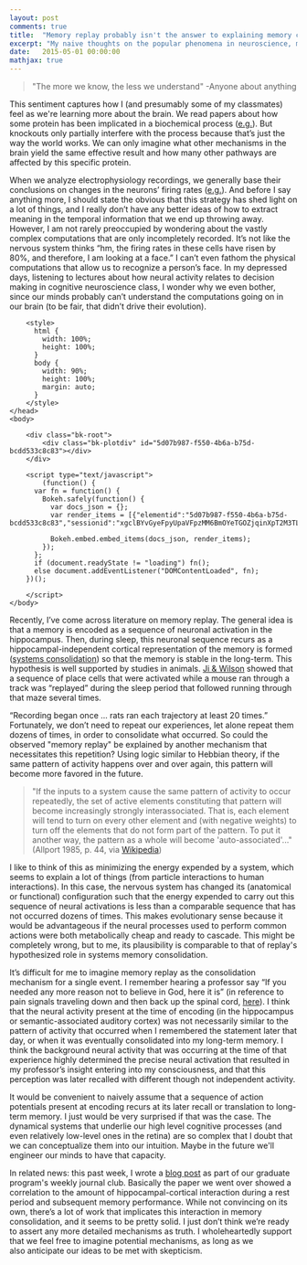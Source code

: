 ```yaml
---
layout: post
comments: true
title:  "Memory replay probably isn't the answer to explaining memory consolidation"
excerpt: "My naive thoughts on the popular phenomena in neuroscience, memory replay"
date:   2015-05-01 00:00:00
mathjax: true
---
```


<blockquote>"The more we know, the less we understand"
-Anyone about anything</blockquote>
This sentiment captures how I (and presumably some of my classmates) feel as we're learning more about the brain. We read papers about how some protein has been implicated in a biochemical process (<a href="http://www.ncbi.nlm.nih.gov/pubmed/24050402">e.g.</a>). But knockouts only partially interfere with the process because that’s just the way the world works. We can only imagine what other mechanisms in the brain yield the same effective result and how many other pathways are affected by this specific protein.

When we analyze electrophysiology recordings, we generally base their conclusions on changes in the neurons’ firing rates (<a href="http://www.pnas.org/content/111/22/8251.abstract">e.g.</a>). And before I say anything more, I should state the obvious that this strategy has shed light on a lot of things, and I really don’t have any better ideas of how to extract meaning in the temporal information that we end up throwing away. However, I am not rarely preoccupied by wondering about the vastly complex computations that are only incompletely recorded. It’s not like the nervous system thinks “hm, the firing rates in these cells have risen by 80%, and therefore, I am looking at a face.” I can’t even fathom the physical computations that allow us to recognize a person’s face. In my depressed days, listening to lectures about how neural activity relates to decision making in cognitive neuroscience class, I wonder why we even bother, since our minds probably can’t understand the computations going on in our brain (to be fair, that didn’t drive their evolution).


<html lang="en">
    <head>
        <meta charset="utf-8">
        <title>Sliders</title>
        
<link rel="stylesheet" href="/assets/bokeh.min.css" type="text/css" />
<link rel="stylesheet" href="/assets/bokeh-widgets.min.css" type="text/css" />
        
<script type="text/javascript" src="/assets/fake.js"></script>
<script type="text/javascript">
	myFunction();
</script>
<script type="text/javascript" src="/assets/bokeh.min.js"></script>
<script type="text/javascript" src="/assets/bokeh-widgets.min.js"></script>
<script type="text/javascript" src="/assets/bokeh-gl.min.js"></script>
<script type="text/javascript">
    Bokeh.set_log_level("info");
</script>
        <style>
          html {
            width: 100%;
            height: 100%;
          }
          body {
            width: 90%;
            height: 100%;
            margin: auto;
          }
        </style>
    </head>
    <body>
        
        <div class="bk-root">
            <div class="bk-plotdiv" id="5d07b987-f550-4b6a-b75d-bcdd533c8c83"></div>
        </div>
        
        <script type="text/javascript">
            (function() {
          var fn = function() {
            Bokeh.safely(function() {
              var docs_json = {};
              var render_items = [{"elementid":"5d07b987-f550-4b6a-b75d-bcdd533c8c83","sessionid":"xgclBYvGyeFpyUpaVFpzMM6BmOYeTGOZjqinXpT2M3TL","use_for_title":true}];
              
              Bokeh.embed.embed_items(docs_json, render_items);
            });
          };
          if (document.readyState != "loading") fn();
          else document.addEventListener("DOMContentLoaded", fn);
        })();
        
        </script>
    </body>
</html>

Recently, I’ve come across literature on memory replay. The general idea is that a memory is encoded as a sequence of neuronal activation in the hippocampus. Then, during sleep, this neuronal sequence recurs as a hippocampal-independent cortical representation of the memory is formed (<a href="http://en.wikipedia.org/wiki/Memory_consolidation#Systems_consolidation">systems consolidation</a>) so that the memory is stable in the long-term. This hypothesis is well supported by studies in animals. <a href="http://www.ncbi.nlm.nih.gov/pubmed/17173043">Ji &amp; Wilson</a> showed that a sequence of place cells that were activated while a mouse ran through a track was “replayed” during the sleep period that followed running through that maze several times.

“Recording began once ... rats ran each trajectory at least 20 times.” Fortunately, we don’t need to repeat our experiences, let alone repeat them dozens of times, in order to consolidate what occurred. So could the observed "memory replay" be explained by another mechanism that necessitates this repetition? Using logic similar to Hebbian theory, if the same pattern of activity happens over and over again, this pattern will become more favored in the future.
<blockquote>"If the inputs to a system cause the same pattern of activity to occur repeatedly, the set of active elements constituting that pattern will become increasingly strongly interassociated. That is, each element will tend to turn on every other element and (with negative weights) to turn off the elements that do not form part of the pattern. To put it another way, the pattern as a whole will become 'auto-associated'..." (Allport 1985, p. 44, via <a href="http://en.wikipedia.org/wiki/Hebbian_theory">Wikipedia</a>)</blockquote>
I like to think of this as minimizing the energy expended by a system, which seems to explain a lot of things (from particle interactions to human interactions). In this case, the nervous system has changed its (anatomical or functional) configuration such that the energy expended to carry out this sequence of neural activations is less than a comparable sequence that has not occurred dozens of times. This makes evolutionary sense because it would be advantageous if the neural processes used to perform common actions were both metabolically cheap and ready to cascade. This might be completely wrong, but to me, its plausibility is comparable to that of replay's hypothesized role in systems memory consolidation.

It’s difficult for me to imagine memory replay as the consolidation mechanism for a single event. I remember hearing a professor say “If you needed any more reason not to believe in God, here it is” (in reference to pain signals traveling down and then back up the spinal cord, <a href="https://code.google.com/p/ahuman/wiki/SpinalCordTracts">here</a>). I think that the neural activity present at the time of encoding (in the hippocampus or semantic-associated auditory cortex) was not necessarily similar to the pattern of activity that occurred when I remembered the statement later that day, or when it was eventually consolidated into my long-term memory. I think the background neural activity that was occurring at the time of that experience highly determined the precise neural activation that resulted in my professor’s insight entering into my consciousness, and that this perception was later recalled with different though not independent activity.

It would be convenient to naively assume that a sequence of action potentials present at encoding recurs at its later recall or translation to long-term memory. I just would be very surprised if that was the case. The dynamical systems that underlie our high level cognitive processes (and even relatively low-level ones in the retina) are so complex that I doubt that we can conceptualize them into our intuition. Maybe in the future we'll engineer our minds to have that capacity.

In related news: this past week, I wrote a <a href="https://ucsdneuro.wordpress.com/2015/04/26/hippocampal-cortical-interactions-underly-memory-consolidation/">blog post</a> as part of our graduate program's weekly journal club. Basically the paper we went over showed a correlation to the amount of hippocampal-cortical interaction during a rest period and subsequent memory performance. While not convincing on its own, there’s a lot of work that implicates this interaction in memory consolidation, and it seems to be pretty solid. I just don’t think we’re ready to assert any more detailed mechanisms as truth. I wholeheartedly support that we feel free to imagine potential mechanisms, as long as we also anticipate our ideas to be met with skepticism.